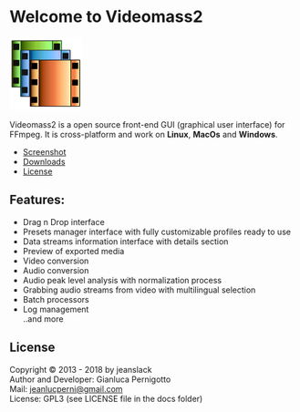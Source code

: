 # Welcome to Videomass2
![Image](/images/videomass2.png)

Videomass2 is a open source front-end GUI (graphical user interface) for FFmpeg. It is cross-platform and work on **Linux**, **MacOs** and **Windows**.   

* [Screenshot](screenshot.md)
* [Downloads](downloads.md)
* [License](#license)

## Features:   

- Drag n Drop interface   
- Presets manager interface with fully customizable profiles ready to use   
- Data streams information interface with details section   
- Preview of exported media   
- Video conversion   
- Audio conversion   
- Audio peak level analysis with normalization process   
- Grabbing audio streams from video with multilingual selection   
- Batch processors   
- Log management   
..and more 

## License

Copyright © 2013 - 2018 by jeanslack   
Author and Developer: Gianluca Pernigotto   
Mail: <jeanlucperni@gmail.com>   
License: GPL3 (see LICENSE file in the docs folder)


